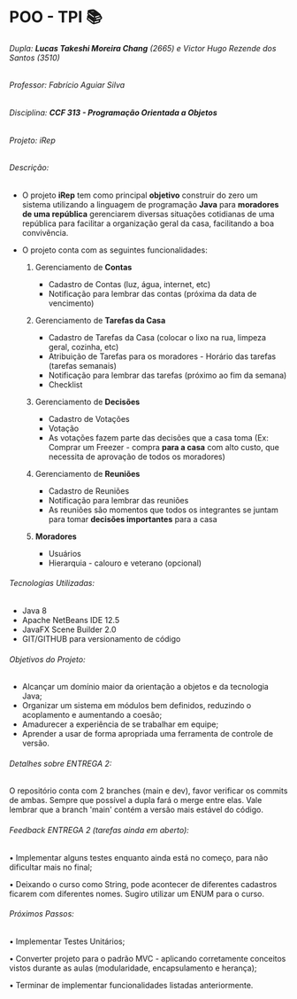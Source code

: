 # POO - TPI :books:

###### Dupla: **Lucas Takeshi Moreira Chang** (2665) e Victor Hugo Rezende dos Santos (3510)

###### Professor: Fabrício Aguiar Silva

###### Disciplina: **CCF 313 - Programação Orientada a Objetos**

###### Projeto: iRep



###### Descrição:

- O projeto **iRep** tem como principal **objetivo** construir do zero um sistema utilizando a linguagem de programação **Java** para **moradores de uma república** gerenciarem diversas situações cotidianas de uma república para facilitar a organização geral da casa, facilitando a boa convivência. 

  

- O projeto conta com as seguintes funcionalidades:

  1. Gerenciamento de **Contas**
     * Cadastro de Contas (luz, água, internet, etc)
     * Notificação para lembrar das contas (próxima da data de vencimento)

  2. Gerenciamento de **Tarefas da Casa**
     * Cadastro de Tarefas da Casa (colocar o lixo na rua, limpeza geral, cozinha, etc)
     * Atribuição de Tarefas para os moradores - Horário das tarefas (tarefas semanais)
     * Notificação para lembrar das tarefas (próximo ao fim da semana) 
     * Checklist
  3. Gerenciamento de **Decisões**
     * Cadastro de Votações
     * Votação
     * As votações fazem parte das decisões que a casa toma (Ex: Comprar um Freezer - compra **para a casa** com alto custo, que necessita de aprovação de todos os moradores)
  4. Gerenciamento de **Reuniões**
     * Cadastro de Reuniões
     * Notificação para lembrar das reuniões
     * As reuniões são momentos que todos os integrantes se juntam para tomar **decisões importantes** para a casa

  5. **Moradores**
     * Usuários
     * Hierarquia - calouro e veterano (opcional) 

  

###### Tecnologias Utilizadas:

- Java 8
- Apache NetBeans IDE 12.5
- JavaFX Scene Builder 2.0
- GIT/GITHUB para versionamento de código



###### Objetivos do Projeto:

* Alcançar um domínio maior da orientação a objetos e da tecnologia Java;
* Organizar um sistema em módulos bem definidos, reduzindo o acoplamento e
  aumentando a coesão;
* Amadurecer a experiência de se trabalhar em equipe;
* Aprender a usar de forma apropriada uma ferramenta de controle de versão.



###### Detalhes sobre ENTREGA 2:

O repositório conta com 2 branches (main e dev), favor verificar os commits de ambas. Sempre que possível a dupla fará o merge entre elas. Vale lembrar que a branch 'main' contém a versão mais estável do código.



###### Feedback ENTREGA 2 (tarefas ainda em aberto):

• Implementar alguns testes enquanto ainda está no começo, para não dificultar mais no final;

• Deixando o curso como String, pode acontecer de diferentes cadastros ficarem com diferentes nomes. Sugiro utilizar um ENUM para o curso.



###### Próximos Passos:

• Implementar Testes Unitários;

• Converter projeto para o padrão MVC - aplicando corretamente conceitos vistos durante as aulas (modularidade, encapsulamento e herança);

• Terminar de implementar funcionalidades listadas anteriormente.

